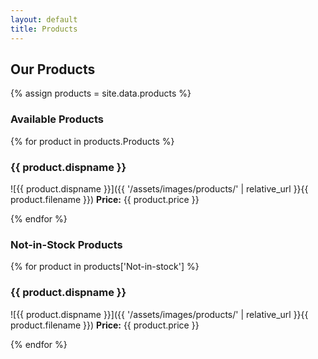 ```yaml
---
layout: default
title: Products
---
```


## Our Products

{% assign products = site.data.products %}

### Available Products
{% for product in products.Products %}
### {{ product.dispname }}

![{{ product.dispname }}]({{ '/assets/images/products/' | relative_url }}{{ product.filename }})
**Price:** {{ product.price }}

{% endfor %}

### Not-in-Stock Products
{% for product in products['Not-in-stock'] %}
### {{ product.dispname }}

![{{ product.dispname }}]({{ '/assets/images/products/' | relative_url }}{{ product.filename }})
**Price:** {{ product.price }}

{% endfor %}
